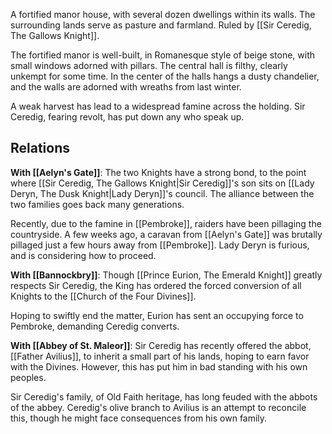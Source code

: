 A fortified manor house, with several dozen dwellings within its walls. The surrounding lands serve as pasture and farmland. Ruled by [[Sir Ceredig, The Gallows Knight]].

The fortified manor is well-built, in Romanesque style of beige stone, with small windows adorned with pillars. The central hall is filthy, clearly unkempt for some time. In the center of the halls hangs a dusty chandelier, and the walls are adorned with wreaths from last winter.

A weak harvest has lead to a widespread famine across the holding. Sir Ceredig, fearing revolt, has put down any who speak up.

## Relations
**With [[Aelyn's Gate]]**: The two Knights have a strong bond, to the point where [[Sir Ceredig, The Gallows Knight|Sir Ceredig]]'s son sits on [[Lady Deryn, The Dusk Knight|Lady Deryn]]'s council. The alliance between the two families goes back many generations.

Recently, due to the famine in [[Pembroke]], raiders have been pillaging the countryside. A few weeks ago, a caravan from [[Aelyn's Gate]] was brutally pillaged just a few hours away from [[Pembroke]]. Lady Deryn is furious, and is considering how to proceed.

**With [[Bannockbry]]**: Though [[Prince Eurion, The Emerald Knight]] greatly respects Sir Ceredig, the King has ordered the forced conversion of all Knights to the [[Church of the Four Divines]]. 

Hoping to swiftly end the matter, Eurion has sent an occupying force to Pembroke, demanding Ceredig converts.

**With [[Abbey of St. Maleor]]**: Sir Ceredig has recently offered the abbot, [[Father Avilius]], to inherit a small part of his lands, hoping to earn favor with the Divines. However, this has put him in bad standing with his own peoples.

Sir Ceredig's family, of Old Faith heritage, has long feuded with the abbots of the abbey. Ceredig's olive branch to Avilius is an attempt to reconcile this, though he might face consequences from his own family.